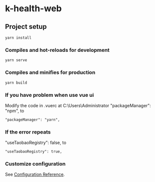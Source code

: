 # k-health-web

## Project setup
```
yarn install
```

### Compiles and hot-reloads for development
```
yarn serve
```

### Compiles and minifies for production
```
yarn build
```
### If you have problem when use vue ui
Modify the code in .vuerc at C:\Users\Administrator
"packageManager": "npm", to
```
"packageManager": "yarn",
```
### If the error repeats
"useTaobaoRegistry": false, to
```
"useTaobaoRegistry": true,
```

### Customize configuration
See [Configuration Reference](https://cli.vuejs.org/config/).
